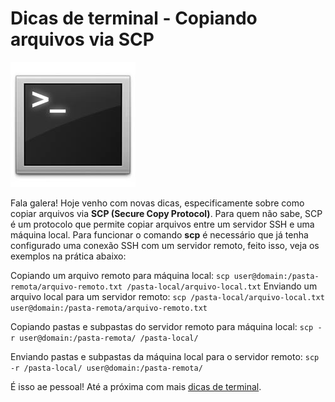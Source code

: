 # Dicas de terminal - Copiando arquivos via SCP

![Terminal Console Linux](../images/terminal-console-linux.jpg)

Fala galera! Hoje venho com novas dicas, especificamente sobre como copiar arquivos via **SCP (Secure Copy Protocol)**. Para quem não sabe, SCP é um protocolo que permite copiar arquivos entre um servidor SSH e uma máquina local. Para funcionar o comando **scp** é necessário que já tenha configurado uma conexão SSH com um servidor remoto, feito isso, veja os exemplos na prática abaixo:

Copiando um arquivo remoto para máquina local:
`scp user@domain:/pasta-remota/arquivo-remoto.txt /pasta-local/arquivo-local.txt`
Enviando um arquivo local para um servidor remoto:
`scp /pasta-local/arquivo-local.txt user@domain:/pasta-remota/arquivo-remoto.txt`

Copiando pastas e subpastas do servidor remoto para máquina local:
`scp -r user@domain:/pasta-remota/ /pasta-local/`

Enviando pastas e subpastas da máquina local para o servidor remoto:
`scp -r /pasta-local/ user@domain:/pasta-remota/`

É isso ae pessoal! Até a próxima com mais [dicas de terminal](../dicas-de-terminal "Dicas de terminal").